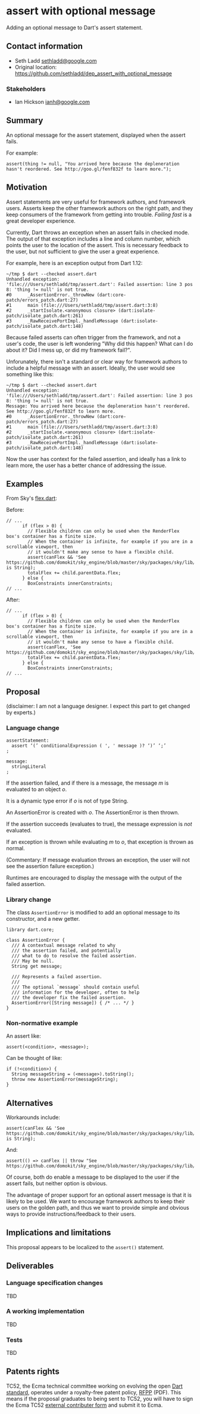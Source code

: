 # assert with optional message

Adding an optional message to Dart's assert statement.

## Contact information

* Seth Ladd <sethladd@google.com>
* Original location: https://github.com/sethladd/dep_assert_with_optional_message

### Stakeholders

* Ian Hickson <ianh@google.com>

## Summary

An optional message for the assert statement, displayed when the assert fails.

For example:

`assert(thing != null, "You arrived here because the depleneration hasn't reordered. See http://goo.gl/fenf832f to learn more.");`

## Motivation

Assert statements are very useful for framework authors, and framework users.
Asserts keep the other framework authors on the right path, and they keep consumers of
the framework from getting into trouble. _Failing fast_ is a great developer experience.

Currently, Dart throws an exception when an assert fails in checked mode. The output of that exception
includes a line and column number, which points the user to the location of the assert.
This is necessary feedback to the user, but not sufficient to give the user a great experience.

For example, here is an exception output from Dart 1.12:

```
~/tmp $ dart --checked assert.dart 
Unhandled exception:
'file:///Users/sethladd/tmp/assert.dart': Failed assertion: line 3 pos 8: 'thing != null' is not true.
#0      _AssertionError._throwNew (dart:core-patch/errors_patch.dart:27)
#1      main (file:///Users/sethladd/tmp/assert.dart:3:8)
#2      _startIsolate.<anonymous closure> (dart:isolate-patch/isolate_patch.dart:261)
#3      _RawReceivePortImpl._handleMessage (dart:isolate-patch/isolate_patch.dart:148)
```

Because failed asserts can often trigger from the framework, and not a user's code,
the user is left wondering "Why did this happen? What can I do about it? Did I mess
up, or did my framework fail?".

Unforunately, there isn't a standard or clear way for framework authors to include
a helpful message with an assert. Ideally, the user would see something like this:

```
~/tmp $ dart --checked assert.dart 
Unhandled exception:
'file:///Users/sethladd/tmp/assert.dart': Failed assertion: line 3 pos 8: 'thing != null' is not true.
Message: You arrived here because the depleneration hasn't reordered. See http://goo.gl/fenf832f to learn more.
#0      _AssertionError._throwNew (dart:core-patch/errors_patch.dart:27)
#1      main (file:///Users/sethladd/tmp/assert.dart:3:8)
#2      _startIsolate.<anonymous closure> (dart:isolate-patch/isolate_patch.dart:261)
#3      _RawReceivePortImpl._handleMessage (dart:isolate-patch/isolate_patch.dart:148)
```

Now the user has context for the failed assertion, and ideally has a link to learn more,
the user has a better chance of addressing the issue.

## Examples

From Sky's [flex.dart](https://github.com/domokit/sky_engine/blob/8b88916443a29d0fa4bdb8264ee6db583b534504/sky/packages/sky/lib/rendering/flex.dart):

Before:

```
// ...
      if (flex > 0) {
        // Flexible children can only be used when the RenderFlex box's container has a finite size.
        // When the container is infinite, for example if you are in a scrollable viewport, then 
        // it wouldn't make any sense to have a flexible child.
        assert(canFlex && 'See https://github.com/domokit/sky_engine/blob/master/sky/packages/sky/lib/widgets/flex.md' is String);
        totalFlex += child.parentData.flex;
      } else {
        BoxConstraints innerConstraints;
// ...
```

After:

```
// ...
      if (flex > 0) {
        // Flexible children can only be used when the RenderFlex box's container has a finite size.
        // When the container is infinite, for example if you are in a scrollable viewport, then 
        // it wouldn't make any sense to have a flexible child.
        assert(canFlex, 'See https://github.com/domokit/sky_engine/blob/master/sky/packages/sky/lib/widgets/flex.md');
        totalFlex += child.parentData.flex;
      } else {
        BoxConstraints innerConstraints;
// ...
```

## Proposal

(disclaimer: I am not a language designer. I expect this part to get changed by experts.)

### Language change

```
assertStatement:
  assert ‘(’ conditionalExpression ( ', ' message )? ‘)’ ‘;’
;

message:
  stringLiteral
;
```

If the assertion failed, and if there is
a message, the message _m_ is
evaluated to an object _o_.

It is a dynamic type error if _o_ is not of type String.

An AssertionError is created with _o_.
The AssertionError is then thrown.

If the assertion succeeds (evaluates to true),
the message expression is _not_ evaluated.

If an exception is thrown while evaluating _m_ to _o_,
that exception is thrown as normal.

(Commentary: If message evaluation throws an exception,
the user will not see the assertion failure exception.)

Runtimes are encouraged to display the message with the output of
the failed assertion.

### Library change

The class `AssertionError` is modified to add an optional message to its constructor,
and a new getter.

```
library dart.core;

class AssertionError {
  /// A contextual message related to why
  /// the assertion failed, and potentially
  /// what to do to resolve the failed assertion.
  /// May be null.
  String get message;
  
  /// Represents a failed assertion.
  ///
  /// The optional `message` should contain useful
  /// information for the developer, often to help
  /// the developer fix the failed assertion.
  AssertionError([String message]) { /* ... */ }
}
```

### Non-normative example

An assert like:

    assert(<condition>, <message>);
    
Can be thought of like:

    if (!<condition>) {
      String messageString = (<message>).toString();
      throw new AssertionError(messageString);
    }

## Alternatives

Workarounds include:

```
assert(canFlex && 'See https://github.com/domokit/sky_engine/blob/master/sky/packages/sky/lib/widgets/flex.md' is String);
```

And:

```
assert(() => canFlex || throw "See https://github.com/domokit/sky_engine/blob/master/sky/packages/sky/lib/widgets/flex.md");
```

Of course, both do enable a message to be displayed to the user if the assert fails, but neither option is obvious.

The advantage of proper support for an optional assert message is that it is likely to be used. We want to encourage framework authors to keep their users on the golden path, and thus we want to provide simple and obvious ways to provide instructions/feedback to their users.

## Implications and limitations

This proposal appears to be localized to the `assert()` statement.

## Deliverables

### Language specification changes

TBD

### A working implementation

TBD

### Tests

TBD

## Patents rights

TC52, the Ecma technical committee working on evolving the open [Dart standard][], operates under a royalty-free patent policy, [RFPP][] (PDF). This means if the proposal graduates to being sent to TC52, you will have to sign the Ecma TC52 [external contributer form][] and submit it to Ecma.

[tex]: http://www.latex-project.org/
[language spec]: https://www.dartlang.org/docs/spec/
[dart standard]: http://www.ecma-international.org/publications/standards/Ecma-408.htm
[rfpp]: http://www.ecma-international.org/memento/TC52%20policy/Ecma%20Experimental%20TC52%20Royalty-Free%20Patent%20Policy.pdf
[external contributer form]: http://www.ecma-international.org/memento/TC52%20policy/Contribution%20form%20to%20TC52%20Royalty%20Free%20Task%20Group%20as%20a%20non-member.pdf
